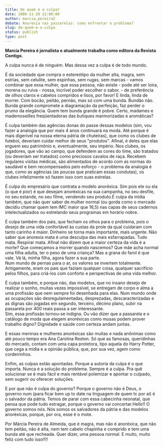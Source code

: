 ```yaml
---
title: De quem é a culpa?
date: 2006-11-20 22:00:00
author: marcia.pereira2
debate: Anorexia nas passarelas: como enfrentar o problema?
slug: de-quem-e-a-culpa
status: publish 
type: post
---
```


**Marcia Pereira é jornalista e atualmente trabalha como editora da Revista Contigo.**


A culpa nunca é de ninguém. Mas dessa vez a culpa é de todo mundo. 


É da sociedade que compra o estereótipo da mulher alta, magra, sem estrias, sem celulite, sem espinhas, sem rugas, sem marcas - vamos combinar que essa mulher, que essa pessoa, não existe - pode até ser loira, morena ou ruiva - nossa, incrível poder escolher o sabor. - de preferência de olhos claros e cabelos compridos e lisos, por favor! E linda, linda de morrer. Com bocão, peitão, pernão, mas só com uma bunda. Bundão não. Bunda grande compromete a diagramação da perfeição, faz perder o prumo da elegância. Quem tem bunda grande é pobre. Certo, madames e mademoseilles freqüentadoras das butiques marmorizadas e aromáticas?


É culpa também das agências donas do passe dessas modelos (sim, vou fazer a analogia que por mais 4 anos continuará na moda. Até porque é mais digerível na nossa eterna pátria de chuteiras), que como os clubes de futebol, deveriam cuidar melhor de seus "produtos". Afinal, é deles que elas erguem seu patrimônio e, eventualmente, seu império. Nos clubes, os jogadores, que vão ao campo, que defendem as cores do time, são tratados (ou deveriam ser tratados) como preciosos cavalos de raça. Recebem regulares visitas médicas, são alimentados de acordo com as normas do saudável e bem recompensados pelo esforço - o problema da analogia é que, como as agências (as poucas que praticam essas condutas), os clubes infelizmente só fazem isso com suas estrelas.


É culpa do empresário que contrata a modelo anoréxica. Sim pois ele ou ela (o que é pior) é que desejam anoréxicas na sua campanha, no seu desfile, no seu estande, no seu filme, vendendo seu produto.É culpa da mídia também, que não quer saber de mulher normal (ou gorda como o mercado decidiu chamar quem tem IMC maior que 16,5) nas capas de seus cadernos intelectualizados ou estrelando seus programas em horário nobre.   
  
É culpa também dos pais, que fecham os olhos para o problema, pois o desejo de uma vida confortável às custas da prole da qual cuidaram com tanto carinho é maior. Dinheiro se torna mais importante, mais urgente. Não saber que anorexia mata é uma desculpa das mais esfarrapadas. Tudo mata. Respirar mata. Afinal não dizem que a maior certeza da vida é a morte? Que começamos a morrer quando nascemos? Que mãe acha normal uma filha adulta, ter o peso de uma criança? Mas a grana do farol é que vale. Vá lá, minha filha, agora fazer a sua parte.  
Num mundo de pernas para o ar, os valores se invertem totalmente. Antigamente, eram os pais que faziam qualquer coisa, qualquer sacrifício pelos filhos, para criá-los com conforto e perspectivas de uma vida melhor. 


É culpa também, e porque não, das modelos, que no insano desejo de realizar o sonho, muitas vezes impossível, se entregam de corpo e alma a uma profissão que nem sempre foi desenhada para elas. Num mundo onde as ocupações são desregulamentadas, desprezadas, descaracterizadas e as dignas são jogadas em segundo, terceiro, décimo plano, subir na passarela por 400 reais passa a ser interessante.   
Sim, essa profissão tornou-se indigna. Ou vão dizer que a passarela e o catálogo de moda que elegem anoréxicas como musas podem prover trabalho digno? Dignidade e saúde com certeza andam juntas.  
  
E essas meninas e mulheres anoréxicas são muitas e nada anônimas como até pouco tempo era Ana Carolina Reston. Só que as famosas, queridinhas do mercado, contam com uma capa protetora, tipo aquela do Harry Potter, que cega a mídia e a opinião pública, que, por sua vez, agem como cordeirinhos.   
  
Enfim, as culpas estão apontadas. Porque a autoria da culpa é o que importa. Nunca é a solução do problema. Sempre é a culpa. Pra quê solucionar se é mais fácil e mais rentável polemizar e apontar o culpado, sem sugerir ou oferecer soluções.  
  
E por que não é culpa do governo? Porque o governo não é Deus, o governo num (para ficar bem up to date na linguagem de quem tc por aí) é o salvador da pátria. Temos de parar com essa cabecinha neonatal, que pensa que pode tudo estragar, porque o governo vai concertar.Hello!! O governo somos nós. Nós somos os salvadores da pátria e das modelos anoréxicas, porque, por ora, esse é o mote.


  
Por Márcia Pereira de Almeida, que é magra, mas não é anoréxica, que não tem peitão, não é alta, nem tem cabelo chapinha e comprido e tem uma bunda até que recheada. Quer dizer, uma pessoa normal. E muito, muito feliz com tudo isso!!!!


